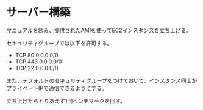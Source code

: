 # サーバー構築

マニュアルを読み、提供されたAMIを使ってEC2インスタンスを立ち上げる。

セキュリティグループでは以下を許可する。
* TCP 80 0.0.0.0/0
* TCP 443 0.0.0.0/0
* TCP 22 0.0.0.0/0

また、デフォルトのセキュリティグループをつけておいて、インスタンス同士がプライベートIPで通信できるようにする。

立ち上げたらとりあえず1回ベンチマークを回す。
